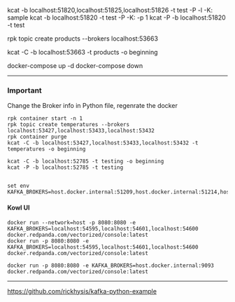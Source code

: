kcat -b localhost:51820,localhost:51825,localhost:51826 -t test -P -l -K: sample
kcat -b localhost:51820 -t test -P -K: -p 1
kcat -P -b localhost:51820 -t test

rpk topic create products --brokers localhost:53663

kcat -C -b localhost:53663 -t products -o beginning


docker-compose up -d
docker-compose down 

---



### Important

Change the Broker info in Python file, regenrate the docker

    rpk container start -n 1
    rpk topic create temperatures --brokers localhost:53427,localhost:53433,localhost:53432
    rpk container purge
    kcat -C -b localhost:53427,localhost:53433,localhost:53432 -t temperatures -o beginning

    kcat -C -b localhost:52785 -t testing -o beginning
    kcat -P -b localhost:52785 -t testing


    set env KAFKA_BROKERS=host.docker.internal:51209,host.docker.internal:51214,host.docker.internal:51215

#### Kowl UI

    docker run --network=host -p 8080:8080 -e KAFKA_BROKERS=localhost:54595,localhost:54601,localhost:54600 docker.redpanda.com/vectorized/console:latest
    docker run -p 8080:8080 -e KAFKA_BROKERS=localhost:54595,localhost:54601,localhost:54600 docker.redpanda.com/vectorized/console:latest

    docker run -p 8080:8080 -e KAFKA_BROKERS=host.docker.internal:9093 docker.redpanda.com/vectorized/console:latest

----
https://github.com/rickhysis/kafka-python-example


